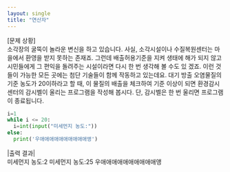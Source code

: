 ```yaml
---
layout: single
title: "연산자"
---
```


[문제 상황]  
소각장의 굴뚝이 놀라운 변신을 하고 있습니다. 사실, 소각시설이나 수질복원센터는 마을에서 환영을 받지 못하는 존재죠. 그런데 배출허용기준을 지켜 생태에 해가 되지 않고 시민들에게 그 편익을 돌려주는 시설이라면 다시 한 번 생각해 볼 수도 있
겠죠. 이런 것들이 가능한 모든 곳에는 첨단 기술들이 함께 작동하고 있는데요. 대기 방출 오염물질의 기준 농도가 20이하라고 할 때, 이 물질의 배출을 체크하여 기준 이상이 되면 환경감시센터의 감시벨이 울리는 프로그램을 작성해 봅시다. 단, 감시벨은 한 번 울리면 프로그램이 종료됩니다.

~~~python
i=1
while i <= 20:
  i=int(input("미세먼지 농도:"))
else:
  print('우애애애애애애애애애애앵')
~~~

|출력 결과|  
미세먼지 농도:2
미세먼지 농도:25
우애애애애애애애애애애앵


